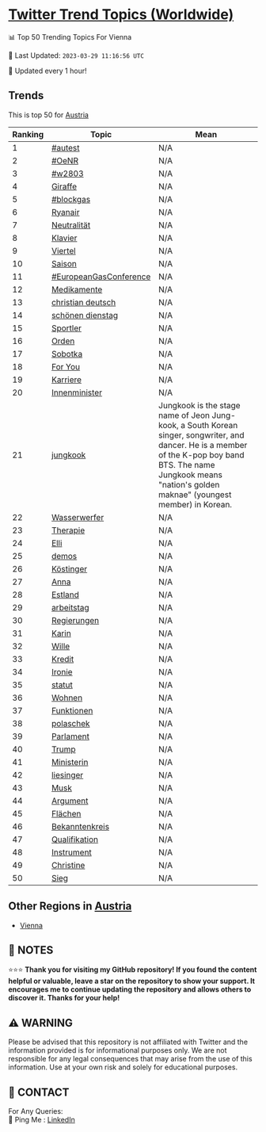 [Twitter Trend Topics (Worldwide)](https://github.com/ErcinDedeoglu/Twitter-Trend-Topics)
==========


📊 Top 50 Trending Topics For Vienna

📆 Last Updated: `2023-03-29 11:16:56 UTC`

🔧 Updated every 1 hour!


## Trends

This is top 50 for [Austria](</Austria>)

| Ranking | Topic | Mean |
| ------- | ------------ | ------------ |
| 1 | [#autest](http://twitter.com/search?q=%23autest) | N/A |
| 2 | [#OeNR](http://twitter.com/search?q=%23OeNR) | N/A |
| 3 | [#w2803](http://twitter.com/search?q=%23w2803) | N/A |
| 4 | [Giraffe](http://twitter.com/search?q=Giraffe) | N/A |
| 5 | [#blockgas](http://twitter.com/search?q=%23blockgas) | N/A |
| 6 | [Ryanair](http://twitter.com/search?q=Ryanair) | N/A |
| 7 | [Neutralität](http://twitter.com/search?q=Neutralit%c3%a4t) | N/A |
| 8 | [Klavier](http://twitter.com/search?q=Klavier) | N/A |
| 9 | [Viertel](http://twitter.com/search?q=Viertel) | N/A |
| 10 | [Saison](http://twitter.com/search?q=Saison) | N/A |
| 11 | [#EuropeanGasConference](http://twitter.com/search?q=%23EuropeanGasConference) | N/A |
| 12 | [Medikamente](http://twitter.com/search?q=Medikamente) | N/A |
| 13 | [christian deutsch](http://twitter.com/search?q=christian+deutsch) | N/A |
| 14 | [schönen dienstag](http://twitter.com/search?q=sch%c3%b6nen+dienstag) | N/A |
| 15 | [Sportler](http://twitter.com/search?q=Sportler) | N/A |
| 16 | [Orden](http://twitter.com/search?q=Orden) | N/A |
| 17 | [Sobotka](http://twitter.com/search?q=Sobotka) | N/A |
| 18 | [For You](http://twitter.com/search?q=For+You) | N/A |
| 19 | [Karriere](http://twitter.com/search?q=Karriere) | N/A |
| 20 | [Innenminister](http://twitter.com/search?q=Innenminister) | N/A |
| 21 | [jungkook](http://twitter.com/search?q=jungkook) | Jungkook is the stage name of Jeon Jung-kook, a South Korean singer, songwriter, and dancer. He is a member of the K-pop boy band BTS. The name Jungkook means "nation's golden maknae" (youngest member) in Korean. |
| 22 | [Wasserwerfer](http://twitter.com/search?q=Wasserwerfer) | N/A |
| 23 | [Therapie](http://twitter.com/search?q=Therapie) | N/A |
| 24 | [Elli](http://twitter.com/search?q=Elli) | N/A |
| 25 | [demos](http://twitter.com/search?q=demos) | N/A |
| 26 | [Köstinger](http://twitter.com/search?q=K%c3%b6stinger) | N/A |
| 27 | [Anna](http://twitter.com/search?q=Anna) | N/A |
| 28 | [Estland](http://twitter.com/search?q=Estland) | N/A |
| 29 | [arbeitstag](http://twitter.com/search?q=arbeitstag) | N/A |
| 30 | [Regierungen](http://twitter.com/search?q=Regierungen) | N/A |
| 31 | [Karin](http://twitter.com/search?q=Karin) | N/A |
| 32 | [Wille](http://twitter.com/search?q=Wille) | N/A |
| 33 | [Kredit](http://twitter.com/search?q=Kredit) | N/A |
| 34 | [Ironie](http://twitter.com/search?q=Ironie) | N/A |
| 35 | [statut](http://twitter.com/search?q=statut) | N/A |
| 36 | [Wohnen](http://twitter.com/search?q=Wohnen) | N/A |
| 37 | [Funktionen](http://twitter.com/search?q=Funktionen) | N/A |
| 38 | [polaschek](http://twitter.com/search?q=polaschek) | N/A |
| 39 | [Parlament](http://twitter.com/search?q=Parlament) | N/A |
| 40 | [Trump](http://twitter.com/search?q=Trump) | N/A |
| 41 | [Ministerin](http://twitter.com/search?q=Ministerin) | N/A |
| 42 | [liesinger](http://twitter.com/search?q=liesinger) | N/A |
| 43 | [Musk](http://twitter.com/search?q=Musk) | N/A |
| 44 | [Argument](http://twitter.com/search?q=Argument) | N/A |
| 45 | [Flächen](http://twitter.com/search?q=Fl%c3%a4chen) | N/A |
| 46 | [Bekanntenkreis](http://twitter.com/search?q=Bekanntenkreis) | N/A |
| 47 | [Qualifikation](http://twitter.com/search?q=Qualifikation) | N/A |
| 48 | [Instrument](http://twitter.com/search?q=Instrument) | N/A |
| 49 | [Christine](http://twitter.com/search?q=Christine) | N/A |
| 50 | [Sieg](http://twitter.com/search?q=Sieg) | N/A |



## Other Regions in [Austria](</Austria>)

* [Vienna](</Austria/Vienna.md>)



## 📝 NOTES

⭐⭐⭐ **Thank you for visiting my GitHub repository! If you found the content helpful or valuable, leave a star on the repository to show your support. It encourages me to continue updating the repository and allows others to discover it. Thanks for your help!**


## ⚠️ WARNING

Please be advised that this repository is not affiliated with Twitter and the information provided is for informational purposes only. We are not responsible for any legal consequences that may arise from the use of this information. Use at your own risk and solely for educational purposes.


## 📨 CONTACT

 For Any Queries:  
            🏓 Ping Me : [LinkedIn](https://www.linkedin.com/in/ercindedeoglu/)
